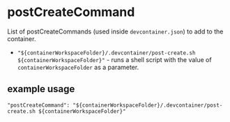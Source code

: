 # postCreateCommand

List of postCreateCommands (used inside `devcontainer.json`) to add to the container.

* `"${containerWorkspaceFolder}/.devcontainer/post-create.sh ${containerWorkspaceFolder}"` - runs a shell script with the value of `containerWorkspaceFolder` as a parameter.

## example usage

```jsonc
"postCreateCommand": "${containerWorkspaceFolder}/.devcontainer/post-create.sh ${containerWorkspaceFolder}"
```
